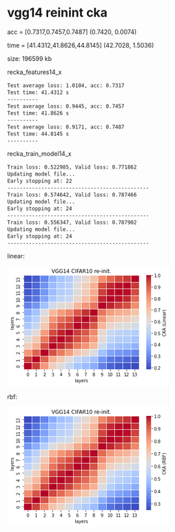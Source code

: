 # vgg14 reinint cka
acc = [0.7317,0.7457,0.7487]    (0.7420, 0.0074)

time = [41.4312,41.8626,44.8145]   (42.7028, 1.5036)

size: 196599 kb

recka_features14_x
```
Test average loss: 1.0104, acc: 0.7317
Test time: 41.4312 s
----------
Test average loss: 0.9445, acc: 0.7457
Test time: 41.8626 s
----------
Test average loss: 0.9171, acc: 0.7487
Test time: 44.8145 s
----------
```

recka_train_model14_x
```
Train loss: 0.522985, Valid loss: 0.771862
Updating model file...
Early stopping at: 22
----------------------------------------------
Train loss: 0.574642, Valid loss: 0.787466
Updating model file...
Early stopping at: 24
----------------------------------------------
Train loss: 0.556347, Valid loss: 0.787902
Updating model file...
Early stopping at: 24
----------------------------------------------
```

linear:

![recka14linear](recka14linear.png)

rbf:

![recka14rbf](recka14rbf.png)
